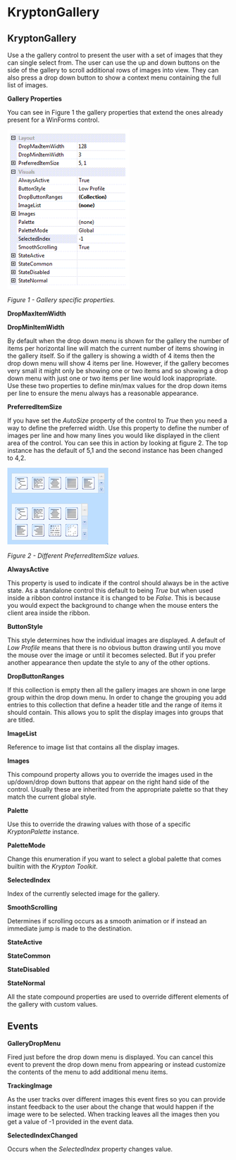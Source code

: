 # KryptonGallery

## KryptonGallery

Use a the gallery control to present the user with a set of images that they can single select from. The user can use the up and down buttons on the side of the gallery to scroll additional rows of images into view. They can also press a drop down button to show a context menu containing the full list of images.

**Gallery Properties**

You can see in Figure 1 the gallery properties that extend the ones already present for a WinForms control.

![](Images/GalleryProps.png)

*Figure 1 - Gallery specific properties.*

**DropMaxItemWidth**

**DropMinItemWidth**

By default when the drop down menu is shown for the gallery the number of items per horizontal line will match the current number of items showing in the gallery itself. So if the gallery is showing a width of 4 items then the drop down menu will show 4 items per line. However, if the gallery becomes very small it might only be showing one or two items and so showing a drop down menu with just one or two items per line would look inappropriate. Use these two properties to define min/max values for the drop down items per line to ensure the menu always has a reasonable appearance.

**PreferredItemSize**

If you have set the *AutoSize* property of the control to *True* then you need a way to define the preferred width. Use this property to define the number of images per line and how many lines you would like displayed in the client area of the control. You can see this in action by looking at figure 2. The top instance has the default of 5,1 and the second instance has been changed to 4,2.

![](Images/GalleryPreferredItemSize.png)

*Figure 2 - Different PreferredItemSize values.*

**AlwaysActive**

This property is used to indicate if the control should always be in the active state. As a standalone control this default to being *True* but when used inside a ribbon control instance it is changed to be *False*. This is because you would expect the background to change when the mouse enters the client area inside the ribbon.

**ButtonStyle**

This style determines how the individual images are displayed. A default of *Low Profile* means that there is no obvious button drawing until you move the mouse over the image or until it becomes selected. But if you prefer another appearance then update the style to any of the other options.

**DropButtonRanges**

If this collection is empty then all the gallery images are shown in one large group within the drop down menu. In order to change the grouping you add entries to this collection that define a header title and the range of items it should contain. This allows you to split the display images into groups that are titled. 

**ImageList**

Reference to image list that contains all the display images.

**Images**

This compound property allows you to override the images used in the up/down/drop down buttons that appear on the right hand side of the control. Usually these are inherited from the appropriate palette so that they match the current global style.

**Palette**

Use this to override the drawing values with those of a specific *KryptonPalette* instance.

**PaletteMode**

Change this enumeration if you want to select a global palette that comes builtin with the *Krypton Toolkit*.

**SelectedIndex**

Index of the currently selected image for the gallery.

**SmoothScrolling**

Determines if scrolling occurs as a smooth animation or if instead an immediate jump is made to the destination.

**StateActive**

**StateCommon**

**StateDisabled**

**StateNormal**

All the state compound properties are used to override different elements of the gallery with custom values. 

## Events

**GalleryDropMenu**

Fired just before the drop down menu is displayed. You can cancel this event to prevent the drop down menu from appearing or instead customize the contents of the menu to add additional menu items. 

**TrackingImage**

As the user tracks over different images this event fires so you can provide instant feedback to the user about the change that would happen if the image were to be selected. When tracking leaves all the images then you get a value of -1 provided in the event data. 

**SelectedIndexChanged**

Occurs when the *SelectedIndex* property changes value.
